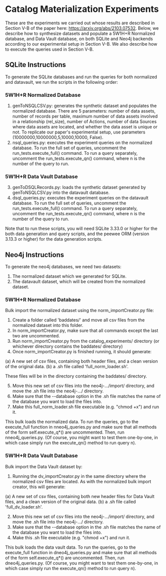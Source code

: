 # Catalog Materialization Experiments

These are the experiments we carried out whose results are described in Section V-B of the paper here: https://arxiv.org/abs/2103.07532.
Below, we describe how to synthesize datasets and populate a 5W1H+R Normalized database, and Data Vault database, on both SQLite and Neo4j backends according to our experimental setup in Section V-B.
We also describe how to execute the queries used in Section V-B.

## SQLite Instructions
To generate the SQLite databases and run the queries for both normalized and datavault, we run the scripts in the following order:
### 5W1H+R Normalized Database
1. genToNSQLCSV.py: generates the synthetic dataset and populates the normalized database. There are 5 parameters: number of data assets, number of records per table, maximum number of data assets involved in a relationship (rel_size), number of Actions, number of data Sources where data assets are located, and whether the data asset is unique or not. To replicate our paper's experimental setup, use parameters (10000000,10000000,5,10000,10000, False).
2. nsql_queries.py: executes the experiment queries on the normalized database. To run the full set of queries, uncomment the run_tests.execute_full() command. To run a query separately, uncomment the run_tests.execute_qn() command, where n is the number of the query to run.
### 5W1H+R Data Vault Database
3. genToDSQLRecords.py: loads the synthetic dataset generated by genToNSQLCSV.py into the datavault database.
4. dsql_queries.py: executes the experiment queries on the datavault database. To run the full set of queries, uncomment the run_tests.execute_full() command. To run a query separately, uncomment the run_tests.execute_qn() command, where n is the number of the query to run.

Note that to run these scripts, you will need SQLite 3.33.0 or higher for the both data generation and query scripts, and the peewee ORM (version 3.13.3 or higher) for the data generation scripts.

## Neo4j Instructions
To generate the neo4j databases, we need two datasets:
1. The normalized dataset which we generated for SQLite.
2. The datavault dataset, which will be created from the normalized dataset.

### 5W1H+R Normalized Database
Bulk import the normalized dataset using the norm_importCreator.py file:
1. Create a folder called 'baddates/' and move all csv files from the normalized dataset into this folder.
2. In norm_importCreator.py, make sure that all commands except the last two are uncommented.
3. Run norm_importCreator.py from the catalog_experiments/ directory (or whichever directory contains the baddates/ directory)
4. Once norm_importCreator.py is finished running, it should generate:

(a) A new set of csv files, containing both header files, and a clean version of the original data.
(b) a .sh file called 'full_norm_loader.sh'.

These files will be in the directory containing the baddates/ directory.

5. Move this new set of csv files into the neo4j-.../import/ directory, and move the .sh file into the neo4j-.../ directory.
6. Make sure that the --database option in the .sh file matches the name of the database you want to load the files into.
7. Make this full_norm_loader.sh file executable (e.g. "chmod +x") and run it.

This bulk loads the normalized data. To run the queries, go to the execute_full function in nneo4j_queries.py and make sure that all methods of the form self.execute_q*() are uncommented. Then, run nneo4j_queries.py. (Of course, you might want to test them one-by-one, in which case simply run the execute_qn() method to run query n).

### 5W1H+R Data Vault Database
Bulk import the Data Vault dataset by:
1. Running the dv_importCreator.py in the same directory where the normalized csv files are located. As with the normalized bulk import creator, this will generate:

(a) A new set of csv files, containing both new header files for Data Vault files, and a clean version of the original data.
(b) a .sh file called 'full_dv_loader.sh'. 

2. Move this new set of csv files into the neo4j-.../import/ directory, and move the .sh file into the neo4j-.../ directory.
3. Make sure that the --database option in the .sh file matches the name of the database you want to load the files into.
4. Make this .sh file executable (e.g. "chmod +x") and run it.

This bulk loads the data vault data. To run the queries, go to the execute_full function in dneo4j_queries.py and make sure that all methods of the form self.execute_q*() are uncommented. Then, run dneo4j_queries.py. (Of course, you might want to test them one-by-one, in which case simply run the execute_qn() method to run query n).
